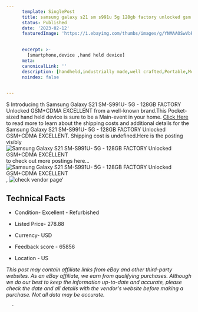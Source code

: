 ```yaml
---
      template: SinglePost
      title: samsung galaxy s21 sm s991u 5g 128gb factory unlocked gsm cdma excellent
      status: Published
      date: '2023-02-12'
      featuredImage: 'https://i.ebayimg.com/thumbs/images/g/YNMAAOSwVbRjhsqa/s-l225.jpg'
       

      excerpt: >-
        [smartphone,device ,hand held device]
      meta:
      canonicalLink: ''
      description: [handheld,industrially made,well crafted,Portable,Mobile,Compact,Convenient,Lightweight,Maneuverable,Man-portable,Miniature,Carriable,Hand-held,Light,Holdable,Transportable,Mobile device,Pocket-sized,On-the-go,Wireless,Cordless,Compact size,Convenient size, smartphone,device ,hand held device]
      noindex: false
      

---
```

$
      Introducing th Samsung Galaxy S21 SM-S991U- 5G - 128GB FACTORY Unlocked GSM+CDMA EXCELLENT from a well-known brand.This Pocket-sized hand held device is sure to be a Main-event in your home. [Click Here](https://www.ebay.com/itm/125641047454?hash=item1d40ca3d9e%3Ag%3AYNMAAOSwVbRjhsqa&mkevt=1&mkcid=1&mkrid=711-53200-19255-0&campid=%253CePNCampaignId%253E&customid=%253CreferenceId%253E&toolid=10049) to read more to learn about the shipping costs and additional details for the Samsung Galaxy S21 SM-S991U- 5G - 128GB FACTORY Unlocked GSM+CDMA EXCELLENT. Shipping cost is undefined.Here is the posting visibly ![Samsung Galaxy S21 SM-S991U- 5G - 128GB FACTORY Unlocked GSM+CDMA EXCELLENT](https://i.ebayimg.com/thumbs/images/g/YNMAAOSwVbRjhsqa/s-l225.jpg) to check out more postings here... ![Samsung Galaxy S21 SM-S991U- 5G - 128GB FACTORY Unlocked GSM+CDMA EXCELLENT](https://i.ebayimg.com/images/g/YNMAAOSwVbRjhsqa/s-l1200.jpg), ![check vendor page]()'

      

 ## Technical Facts 



     
      

 - Condition- Excellent - Refurbished 


      

 - Listed Price- 278.88 


      

 - Currency- USD 


      

 - Feedback score - 65856 


      

 - Location - US 


      
      

 *_This post may contain affiliate links from eBay and other third-party websites. As an eBay affiliate, we earn from qualifying purchases. Although we do our best to keep the information up-to-date and accurate, please check the date and all details with the vendor's website before making a purchase. Not all data may be accurate._*




      -
